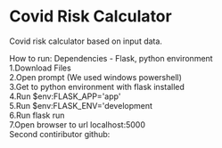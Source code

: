 # Covid Risk Calculator
Covid risk calculator based on input data.

How to run:
Dependencies - Flask, python environment   
1.Download Files   
2.Open prompt (We used windows powershell)   
3.Get to python environment with flask installed   
4.Run $env:FLASK_APP='app'   
5.Run $env:FLASK_ENV='development   
6.Run flask run   
7.Open browser to url localhost:5000     
Second contiributor github: 

